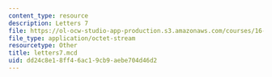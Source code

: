 ```yaml
---
content_type: resource
description: Letters 7
file: https://ol-ocw-studio-app-production.s3.amazonaws.com/courses/16-881-robust-system-design-summer-1998/dd24c8e18ff46ac19cb9aebe704d46d2_letters7.mcd
file_type: application/octet-stream
resourcetype: Other
title: letters7.mcd
uid: dd24c8e1-8ff4-6ac1-9cb9-aebe704d46d2
---
```

